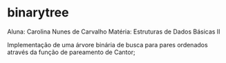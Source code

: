 # binarytree

Aluna: Carolina Nunes de Carvalho
Matéria: Estruturas de Dados Básicas II

Implementação de uma árvore binária de busca para pares ordenados através da função de pareamento de Cantor;